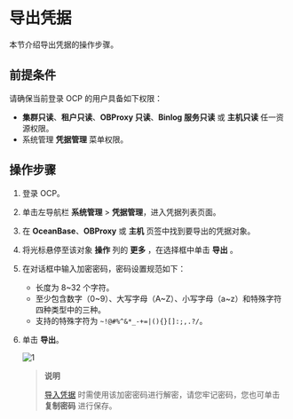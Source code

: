 # 导出凭据

本节介绍导出凭据的操作步骤。

## 前提条件

请确保当前登录 OCP 的用户具备如下权限：

* **集群只读**、**租户只读**、**OBProxy 只读**、**Binlog 服务只读** 或 **主机只读** 任一资源权限。
* 系统管理 **凭据管理** 菜单权限。

## 操作步骤

1. 登录 OCP。

2. 单击左导航栏 **系统管理** \> **凭据管理**，进入凭据列表页面。

3. 在 **OceanBase**、**OBProxy** 或 **主机** 页签中找到要导出的凭据对象。

4. 将光标悬停至该对象 **操作** 列的 **更多** ，在选择框中单击 **导出** 。

5. 在对话框中输入加密密码，密码设置规范如下：

    * 长度为 8~32 个字符。
    * 至少包含数字（0\~9）、大写字母（A\~Z）、小写字母（a\~z）和特殊字符四种类型中的三种。
    * 支持的特殊字符为 <code>~!@#%^&*_-+=\|(){}[]:;,.?/</code>。

6. 单击 **导出**。

    ![1](https://obbusiness-private.oss-cn-shanghai.aliyuncs.com/doc/img/ocp/422/%E5%AF%BC%E5%87%BA%E5%87%AD%E6%8D%AE.png)

   > **说明**
   >
   > [导入凭据](300.import-a-credential.md) 时需使用该加密密码进行解密，请您牢记密码，您也可单击 <strong>复制密码</strong> 进行保存。

